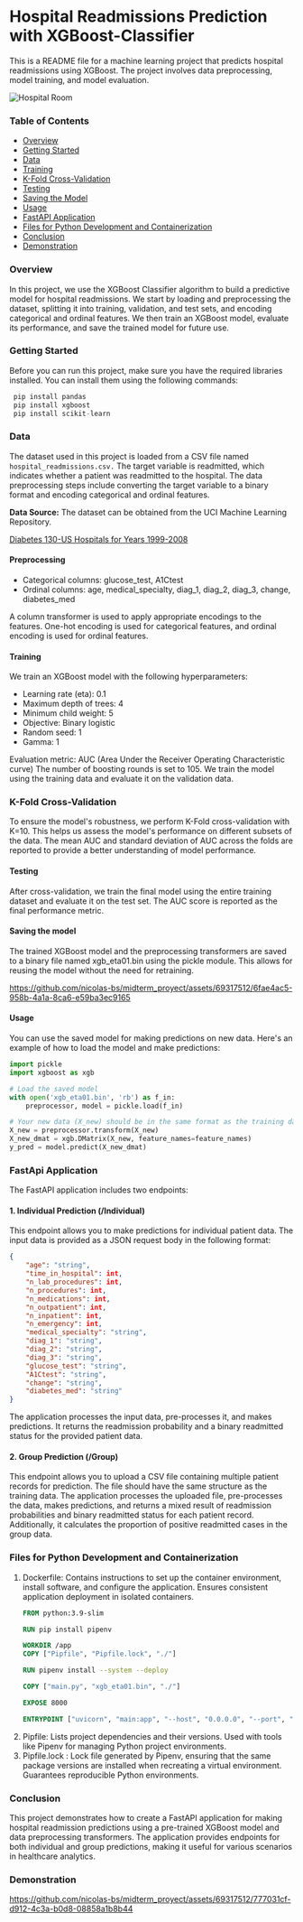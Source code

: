 # Hospital Readmissions Prediction with XGBoost-Classifier

This is a README file for a machine learning project that predicts hospital readmissions using XGBoost. The project involves data preprocessing, model training, and model evaluation.

![Hospital Room](https://www.hopkinsmedicine.org/-/media/patient-care/images/patient-rooms-1.jpg)

### Table of Contents
- [Overview](#overview)
- [Getting Started](#getting-started)
- [Data](#data)
- [Training](#training)
- [K-Fold Cross-Validation](#k-fold-cross-validation)
- [Testing](#testing)
- [Saving the Model](#saving-the-model)
- [Usage](#usage)
- [FastAPI Application](#fastapi-application)
- [Files for Python Development and Containerization](#files-for-python-development-and-containerization)
- [Conclusion](#conclusion)
- [Demonstration](#demonstration)

### Overview
In this project, we use the XGBoost Classifier algorithm to build a predictive model for hospital readmissions. We start by loading and preprocessing the dataset, splitting it into training, validation, and test sets, and encoding categorical and ordinal features. We then train an XGBoost model, evaluate its performance, and save the trained model for future use.

### Getting Started
Before you can run this project, make sure you have the required libraries installed. You can install them using the following commands:
```python
 pip install pandas
 pip install xgboost
 pip install scikit-learn
```
### Data
The dataset used in this project is loaded from a CSV file named `hospital_readmissions.csv.` The target variable is readmitted, which indicates whether a patient was readmitted to the hospital. The data preprocessing steps include converting the target variable to a binary format and encoding categorical and ordinal features.
 
**Data Source:**
The dataset can be obtained from the UCI Machine Learning Repository.

[Diabetes 130-US Hospitals for Years 1999-2008](https://archive.ics.uci.edu/dataset/296/diabetes+130-us+hospitals+for+years+1999-2008)

#### Preprocessing

- Categorical columns: glucose_test, A1Ctest
- Ordinal columns: age, medical_specialty, diag_1, diag_2, diag_3, change, diabetes_med

A column transformer is used to apply appropriate encodings to the features. One-hot encoding is used for categorical features, and ordinal encoding is used for ordinal features.

#### Training
We train an XGBoost model with the following hyperparameters:

- Learning rate (eta): 0.1
- Maximum depth of trees: 4
- Minimum child weight: 5
- Objective: Binary logistic
- Random seed: 1
- Gamma: 1

Evaluation metric: AUC (Area Under the Receiver Operating Characteristic curve)
The number of boosting rounds is set to 105. We train the model using the training data and evaluate it on the validation data.

### K-Fold Cross-Validation
To ensure the model's robustness, we perform K-Fold cross-validation with K=10. This helps us assess the model's performance on different subsets of the data. The mean AUC and standard deviation of AUC across the folds are reported to provide a better understanding of model performance.

#### Testing
After cross-validation, we train the final model using the entire training dataset and evaluate it on the test set. The AUC score is reported as the final performance metric.

#### Saving the model
The trained XGBoost model and the preprocessing transformers are saved to a binary file named xgb_eta01.bin using the pickle module. This allows for reusing the model without the need for retraining.

https://github.com/nicolas-bs/midterm_proyect/assets/69317512/6fae4ac5-958b-4a1a-8ca6-e59ba3ec9165

#### Usage
You can use the saved model for making predictions on new data. Here's an example of how to load the model and make predictions:

```python
import pickle
import xgboost as xgb

# Load the saved model
with open('xgb_eta01.bin', 'rb') as f_in:
    preprocessor, model = pickle.load(f_in)

# Your new data (X_new) should be in the same format as the training data
X_new = preprocessor.transform(X_new)
X_new_dmat = xgb.DMatrix(X_new, feature_names=feature_names)
y_pred = model.predict(X_new_dmat)
```

### FastApi Application
The FastAPI application includes two endpoints:

#### 1. Individual Prediction (/Individual)

This endpoint allows you to make predictions for individual patient data. The input data is provided as a JSON request body in the following format:
```JSON
{
    "age": "string",
    "time_in_hospital": int,
    "n_lab_procedures": int,
    "n_procedures": int,
    "n_medications": int,
    "n_outpatient": int,
    "n_inpatient": int,
    "n_emergency": int,
    "medical_specialty": "string",
    "diag_1": "string",
    "diag_2": "string",
    "diag_3": "string",
    "glucose_test": "string",
    "A1Ctest": "string",
    "change": "string",
    "diabetes_med": "string"
}
```
The application processes the input data, pre-processes it, and makes predictions. It returns the readmission probability and a binary readmitted status for the provided patient data.

#### 2. Group Prediction (/Group)
This endpoint allows you to upload a CSV file containing multiple patient records for prediction. The file should have the same structure as the training data. The application processes the uploaded file, pre-processes the data, makes predictions, and returns a mixed result of readmission probabilities and binary readmitted status for each patient record. Additionally, it calculates the proportion of positive readmitted cases in the group data.

### Files for Python Development and Containerization

1) Dockerfile: Contains instructions to set up the container environment, install software, and configure the application. Ensures consistent application deployment in isolated containers.
   ```Dockerfile
   FROM python:3.9-slim

   RUN pip install pipenv
   
   WORKDIR /app
   COPY ["Pipfile", "Pipfile.lock", "./"]
   
   RUN pipenv install --system --deploy
   
   COPY ["main.py", "xgb_eta01.bin", "./"]
   
   EXPOSE 8000
   
   ENTRYPOINT ["uvicorn", "main:app", "--host", "0.0.0.0", "--port", "8000"]
   ```
2) Pipfile: Lists project dependencies and their versions. Used with tools like Pipenv for managing Python project environments.
3) Pipfile.lock :  Lock file generated by Pipenv, ensuring that the same package versions are installed when recreating a virtual environment. Guarantees reproducible Python environments.

### Conclusion
This project demonstrates how to create a FastAPI application for making hospital readmission predictions using a pre-trained XGBoost model and data preprocessing transformers. The application provides endpoints for both individual and group predictions, making it useful for various scenarios in healthcare analytics.

### Demonstration
   
   https://github.com/nicolas-bs/midterm_proyect/assets/69317512/777031cf-d912-4c3a-b0d8-08858a1b8b44

